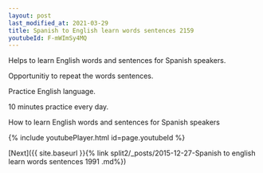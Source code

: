 ```yaml
---
layout: post
last_modified_at: 2021-03-29
title: Spanish to English learn words sentences 2159 
youtubeId: F-mWImSy4MQ
---
```

 
 
Helps to learn English words and sentences for Spanish speakers.

Opportunitiy to repeat the words sentences. 

Practice English language. 
 
10 minutes practice every day. 
 
How to learn English words and sentences for Spanish speakers 
 
{% include youtubePlayer.html id=page.youtubeId %}
 
 
[Next]({{ site.baseurl }}{% link  split2/_posts/2015-12-27-Spanish to english learn words sentences 1991 .md%})
 

